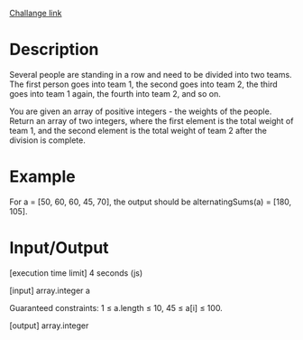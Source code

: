 [Challange link](https://codefights.com/arcade/intro/level-4/cC5QuL9fqvZjXJsW9)
# Description
Several people are standing in a row and need to be divided into two teams. The first person goes into team 1, the second goes into team 2, the third goes into team 1 again, the fourth into team 2, and so on.

You are given an array of positive integers - the weights of the people. Return an array of two integers, where the first element is the total weight of team 1, and the second element is the total weight of team 2 after the division is complete.

# Example

For a = [50, 60, 60, 45, 70], the output should be
alternatingSums(a) = [180, 105].

# Input/Output

[execution time limit] 4 seconds (js)

[input] array.integer a

Guaranteed constraints:
1 ≤ a.length ≤ 10,
45 ≤ a[i] ≤ 100.

[output] array.integer